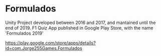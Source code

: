 # Formulados
Unity Project developed between 2016 and 2017, and mantained until the end of 2019. F1 Quiz App published in Google Play Store, with the name 'Formulados 2019'

https://play.google.com/store/apps/details?id=com.Jorge255Games.Formulados
